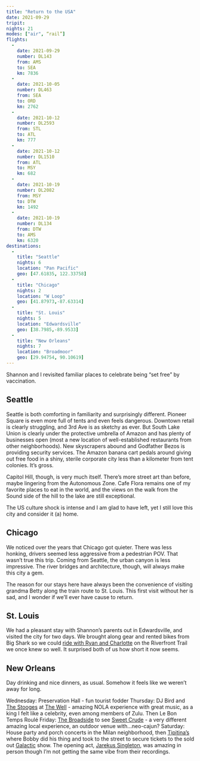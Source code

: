 ```yaml
---
title: "Return to the USA"
date: 2021-09-29
tripit:
nights: 21
modes: ["air", “rail”]
flights:
  -
    date: 2021-09-29
    number: DL143
    from: AMS
    to: SEA
    km: 7836
  -
    date: 2021-10-05
    number: DL463
    from: SEA
    to: ORD
    km: 2762
  -
    date: 2021-10-12
    number: DL2593
    from: STL
    to: ATL
    km: 777
  -
    date: 2021-10-12
    number: DL1510
    from: ATL
    to: MSY
    km: 682
  -
    date: 2021-10-19
    number: DL2082
    from: MSY
    to: DTW
    km: 1492
  -
    date: 2021-10-19
    number: DL134
    from: DTW
    to: AMS
    km: 6320
destinations:
  -
    title: "Seattle"
    nights: 6
    location: "Pan Pacific"
    geo: [47.61835, 122.33758]
  -
    title: "Chicago"
    nights: 2
    location: "W Loop"
    geo: [41.87973,-87.63314]
  -
    title: "St. Louis"
    nights: 5
    location: "Edwardsville"
    geo: [38.7985,-89.9533]
  -
    title: "New Orleans"
    nights: 7
    location: "Broadmoor"
    geo: [29.94754, 90.10619]
---
```


Shannon and I revisited familiar places to celebrate being “set free” by vaccination.

## Seattle

Seattle is both comforting in familiarity and surprisingly different. Pioneer Square is even more full of tents and even feels dangerous. Downtown retail is clearly struggling, and 3rd Ave is as sketchy as ever. But South Lake Union is clearly under the protective umbrella of Amazon and has plenty of businesses open (most a new location of well-established restaurants from other neighborhoods). New skyscrapers abound and Godfather Bezos is providing security services. The Amazon banana cart pedals around giving out free food in a shiny, sterile corporate city less than a kilometer from tent colonies. It’s gross.

Capitol Hill, though, is very much itself. There’s more street art than before, maybe lingering from the Autonomous Zone. Cafe Flora remains one of my favorite places to eat in the world, and the views on the walk from the Sound side of the hill to the lake are still exceptional.

The US culture shock is intense and I am glad to have left, yet I still love this city and consider it (a) home.

## Chicago

We noticed over the years that Chicago got quieter. There was less honking, drivers seemed less aggressive from a pedestrian POV. That wasn’t true this trip. Coming from Seattle, the urban canyon is less impressive. The river bridges and architecture, though, will always make this city a gem.

The reason for our stays here have always been the convenience of visiting grandma Betty along the train route to St. Louis. This first visit without her is sad, and I wonder if we’ll ever have cause to return.

## St. Louis

We had a pleasant stay with Shannon’s parents out in Edwardsville, and visited the city for two days. We brought along gear and rented bikes from Big Shark so we could [ride with Ryan and Charlotte](https://www.strava.com/activities/6089549753) on the Riverfront Trail we once knew so well. It surprised both of us how short it now seems.

## New Orleans

Day drinking and nice dinners, as usual. Somehow it feels like we weren’t away for long.

Wednesday: Preservation Hall - fun tourist fodder
Thursday: DJ Bird and [The Stooges](https://stoogesmusicgroup.com/) at [The Well](https://facebook.com/thewell1600/) - amazing NOLA experience with great music, as a king I felt like a celebrity, even among members of Zulu. Then Le Bon Temps Roulé
Friday: [The Broadside](https://broadsidenola.com/) to see [Sweet Crude](https://www.sweetcrudeband.com/) - a very different amazing local experience, an outdoor venue with…neo-cajun?
Saturday: House party and porch concerts in the Milan neighborhood, then [Tipitina’s](https://tipitinas.com/) where Bobby did his thing and took to the street to secure tickets to the sold out [Galactic](https://galacticfunk.com/) show. The opening act, [Jarekus Singleton](http://www.jarekussingleton.com/), was amazing in person though I’m not getting the same vibe from their recordings.

